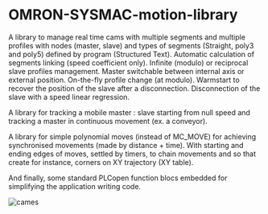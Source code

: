 # OMRON-SYSMAC-motion-library
A library to manage real time cams with multiple segments and multiple profiles with nodes (master, slave) and types of segments (Straight, poly3 and poly5) defined by program (Structured Text). Automatic calculation of segments linking (speed coefficient only). Infinite (modulo) or reciprocal slave profiles management. Master switchable between internal axis or external position. On-the-fly profile change (at modulo). Warmstart to recover the position of the slave after a disconnection. Disconnection of the slave with a speed linear regression.

A library for tracking a mobile master : slave starting from null speed and tracking a master in continuous movement (ex. a conveyor).

A library for simple polynomial moves (instead of MC_MOVE) for achieving synchronised movements (made by distance + time). With starting and ending edges of moves, settled by timers, to chain movements and so that create for instance, corners on XY trajectory (XY table).

And finally, some standard PLCopen function blocs embedded for simplifying the application writing code.

![cames](https://github.com/user-attachments/assets/b9ffd2e1-940d-4736-a3a2-d0897918b95e)
